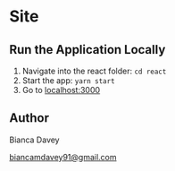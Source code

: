 # Site

## Run the Application Locally

1. Navigate into the react folder: `cd react` 
2. Start the app: `yarn start`
3. Go to [localhost:3000](http://localhost:3000)

## Author

Bianca Davey

biancamdavey91@gmail.com